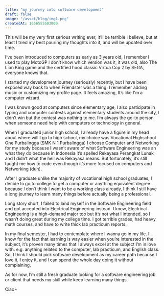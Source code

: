 ```yaml
---
title: "my journey into software development"
draft: false
image: "/asset/blog/img1.png"
createdAt: 1656585503000
---
```


This will be my very first serious writing ever, It’ll be terrible I believe, but at least I tried my best pouring my thoughts into it, and will be updated over time.

I’ve been introduced to computers as early as 3 years old, I remember I used to play MotoGP I don’t know which version was it, it was old, also The Lion King game and the certified hood classic Virtua Cop 2 by SEGA, everyone knows that.

I started my development journey (seriously) recently, but I have been exposed way back to when Friendster was a thing. I remember adding music or customizing my profile page. It feels amazing, It’s like I'm a computer wizard.

I was known good at computers since elementary age, I also participate in typing and computer contests against elementary students around the city, I didn’t win but the contest was nothing to me. I’m always the go-to person when someone need help with computers or technology in general.

When I graduated junior high school, I already have a figure in my head about where will I go to high school, my choice was Vocational Highschool One Purbalingga (SMK N 1 Purbalingga) I choose Computer and Networking for my study because I wasn’t aware of what Software Engineering was an what they do because in Indonesia it’s spelled Rekayasa Perangkat Lunak and I didn’t what the hell was Rekayasa means. But fortunately, it’s still taught me how to code even though it’s more focused on computers and Networking (duh).

After I graduate unlike the majority of vocational high school graduates, I decide to go to college to get a computer or anything equivalent degree because I don’t think I want to be a working class already, I think I still have a long journey to learn many things before actually being a professional.

Long story short, I failed to land myself in the Software Engineering field and got accepted into Electrical Engineering instead. I know, Electrical Engineering is a high-demand major too but it’s not what I intended, so I wasn’t doing great during my college time. I got terrible grades, had heavy math courses, and have to write thick lab practicum reports.

In my final semester, I had to contemplate where I wanna go in my life. I know for the fact that learning is way easier when you’re interested in the subject, it’s proven many times that I always excel at the subject I’m in love with. e.g. anything related to the computer, lab practicum, and English class. So, I think I should pick software development as my career path because I love it, I enjoy it, and I can spend the whole day doing it without complaining.

As for now, I’m still a fresh graduate looking for a software engineering job or client that needs my skill while keep learning many things.

Ciao~
